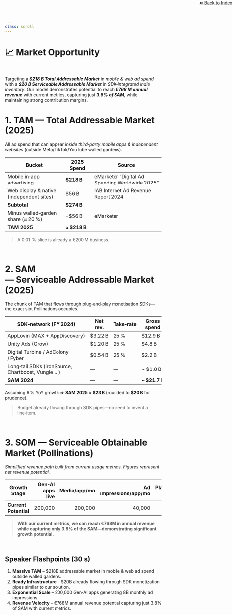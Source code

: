 ```yaml
---
class: scroll
---
```


<div style="text-align: right; position: absolute; top: 0; right: 0;">
<a href="/1">⬅️ Back to Index</a>
</div>

# 📈 **Market Opportunity**

<br>

<div class="bg-purple-100 p-1 pl-6 pr-6 rounded-lg border-l-4 border-purple-500 mb-6">
  <p class="text-purple-800">Targeting a <strong><em>$218 B Total Addressable Market</em></strong> in <em>mobile & web ad spend</em> with a <strong><em>$20 B Serviceable Addressable Market</em></strong> in <em>SDK‑integrated indie inventory</em>. Our model demonstrates potential to reach <strong><em>€768 M annual revenue</em></strong> with current metrics, capturing just <strong><em>3.8% of SAM</em></strong>, while maintaining strong contribution margins.</p>
</div>

# 1. TAM — Total Addressable Market (2025)

All ad spend that can appear *inside third‑party mobile apps & independent websites* (outside Meta/TikTok/YouTube walled gardens).

| Bucket                                   | 2025 Spend    | Source                                         |
| ---------------------------------------- | ------------- | ---------------------------------------------- |
| Mobile in‑app advertising                | **\$218 B**   | eMarketer “Digital Ad Spending Worldwide 2025” |
| Web display & native (independent sites) | \$56 B        | IAB Internet Ad Revenue Report 2024            |
| **Subtotal**                             | **\$274 B**   |                                                |
| Minus walled‑garden share (≈ 20 %)       | −\$56 B       | eMarketer                                      |
| **TAM 2025**                             | **≈ \$218 B** |                                                |

> A 0.01  % slice is already a €200 M business.

<br>

# 2. SAM — Serviceable Addressable Market (2025)

The chunk of TAM that flows through plug‑and‑play monetisation SDKs—the exact slot Pollinations occupies.

| SDK‑network (FY 2024)                             | Net rev. | Take‑rate | **Gross spend** | Source                    |
| ------------------------------------------------- | -------- | --------- | --------------- | ------------------------- |
| AppLovin (MAX + AppDiscovery)                     | \$3.22 B | 25 %      | \$12.9 B        | AppLovin 10‑K 2024        |
| Unity Ads (Grow)                                  | \$1.20 B | 25 %      | \$4.8 B         | Unity 10‑K 2024           |
| Digital Turbine / AdColony / Fyber                | \$0.54 B | 25 %      | \$2.2 B         | Digital Turbine 10‑K 2024 |
| Long‑tail SDKs (ironSource, Chartboost, Vungle …) | —        | —         | \~ \$1.8 B      | Analyst synthesis         |
| **SAM 2024**                                      | —        | —         | **\~ \$21.7 B** |                           |

Assuming 6 % YoY growth ⇒ **SAM 2025 ≈ \$23 B** (rounded to **\$20 B** for prudence).

> Budget already flowing through SDK pipes—no need to invent a line‑item.

<br>

# 3. SOM — Serviceable Obtainable Market (Pollinations)

*Simplified revenue path built from current usage metrics. Figures represent net revenue potential.*

| Growth Stage          | Gen‑AI apps live | Media/app/mo | Ad impressions/app/mo | Platform eCPM | Annual Revenue |
| --------------------- | ---------------: | -----------: | --------------------: | ------------: | -------------: |
| **Current Potential** |          200,000 |      200,000 |               40,000 |           €8  |     €768.0 M   |

> **With our current metrics, we can reach €768M in annual revenue while capturing only 3.8% of the SAM—demonstrating significant growth potential.**

<br>

## Speaker Flashpoints (30 s)

1. **Massive TAM** – \$218B addressable market in mobile & web ad spend outside walled gardens.
2. **Ready Infrastructure** – \$20B already flowing through SDK monetization pipes similar to our solution.
3. **Exponential Scale** – 200,000 Gen‑AI apps generating 8B monthly ad impressions.
4. **Revenue Velocity** – €768M annual revenue potential capturing just 3.8% of SAM with current metrics.
